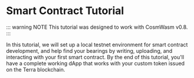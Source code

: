 # Smart Contract Tutorial

::: warning NOTE
This tutorial was designed to work with CosmWasm v0.8.
:::

In this tutorial, we will set up a local testnet environment for smart contract development, and help find your bearings by writing, uploading, and interacting with your first smart contract. By the end of this tutorial, you'll have a complete working dApp that works with your custom token issued on the Terra blockchain.
